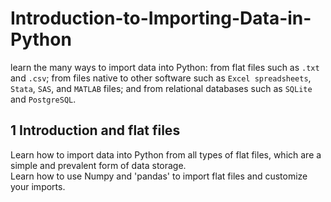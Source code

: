 # Introduction-to-Importing-Data-in-Python
learn the many ways to import data into Python: from flat files such as `.txt` and `.csv`; from files native to other software such as `Excel spreadsheets`, `Stata`, `SAS`, and `MATLAB` files; and from relational databases such as `SQLite` and `PostgreSQL`.
## 1  Introduction and flat files
Learn how to import data into Python from all types of flat files, which are a simple and prevalent form of data storage.<br>
Learn how to use Numpy and 'pandas' to import flat files and customize your imports.
